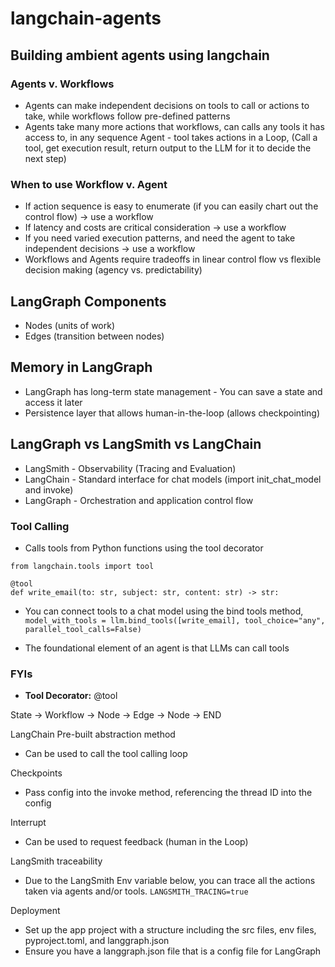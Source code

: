 # langchain-agents

## Building ambient agents using langchain

### Agents v. Workflows
- Agents can make independent decisions on tools to call or actions to take, while workflows follow pre-defined patterns
- Agents take many more actions that workflows, can calls any tools it has access to, in any sequence
Agent - tool takes actions in a Loop, (Call a tool, get execution result, return output to the LLM for it to decide the next step)

### When to use Workflow v. Agent
- If action sequence is easy to enumerate (if you can easily chart out the control flow) -> use a workflow
- If latency and costs are critical consideration -> use a workflow
- If you need varied execution patterns, and need the agent to take independent decisions -> use a workflow
- Workflows and Agents require tradeoffs in linear control flow vs flexible decision making (agency vs. predictability)

## LangGraph Components
- Nodes (units of work)
- Edges (transition between nodes)

## Memory in LangGraph
- LangGraph has long-term state management - You can save a state and access it later
- Persistence layer that allows human-in-the-loop (allows checkpointing)

## LangGraph vs LangSmith vs LangChain
- LangSmith - Observability (Tracing and Evaluation)
- LangChain - Standard interface for chat models (import init_chat_model and invoke)
- LangGraph - Orchestration and application control flow


### Tool Calling
- Calls tools from Python functions using the tool decorator

```
from langchain.tools import tool

@tool
def write_email(to: str, subject: str, content: str) -> str: 
```

- You can connect tools to a chat model using the bind tools method, 
```model_with_tools = llm.bind_tools([write_email], tool_choice="any", parallel_tool_calls=False)```

- The foundational element of an agent is that LLMs can call tools


### FYIs
- **Tool Decorator:** @tool


State -> Workflow -> Node -> Edge -> Node -> END

LangChain Pre-built abstraction method
- Can be used to call the tool calling loop

Checkpoints
- Pass config into the invoke method, referencing the thread ID into the config

Interrupt
- Can be used to request feedback (human in the Loop)

LangSmith traceability
- Due to the LangSmith Env variable below, you can trace all the actions taken via agents and/or tools.
```LANGSMITH_TRACING=true```

Deployment
- Set up the app project with a structure including the src files, env files, pyproject.toml, and langgraph.json
- Ensure you have a langgraph.json file that is a config file for LangGraph
